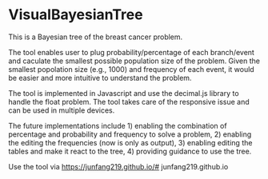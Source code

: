 # VisualBayesianTree

This is a Bayesian tree of the breast cancer problem.

The tool enables user to plug probability/percentage of each branch/event and caculate the smallest possible population size of the problem. Given the smallest popolation size (e.g., 1000) and frequency of each event, it would be easier and more intuitive to understand the problem.



The tool is implemented in Javascript and use the decimal.js library to handle the float problem. The tool takes care of the responsive issue and can be used in multiple devices.



The future implementations include 1) enabling the combination of percentage and probability and frequency to solve a problem, 2) enabling the editing the frequencies (now is only as output), 3) enabling editing the tables and make it react to the tree, 4) providing guidance to use the tree.

Use the tool via https://junfang219.github.io/# junfang219.github.io
